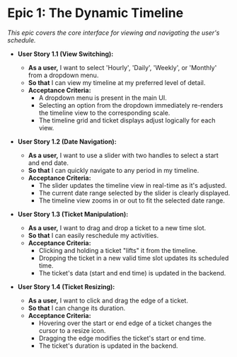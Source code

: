 # **Epic 1: The Dynamic Timeline**
*This epic covers the core interface for viewing and navigating the user's schedule.*

*   **User Story 1.1 (View Switching):**
    *   **As a user,** I want to select 'Hourly', 'Daily', 'Weekly', or 'Monthly' from a dropdown menu.
    *   **So that** I can view my timeline at my preferred level of detail.
    *   **Acceptance Criteria:**
        *   A dropdown menu is present in the main UI.
        *   Selecting an option from the dropdown immediately re-renders the timeline view to the corresponding scale.
        *   The timeline grid and ticket displays adjust logically for each view.

*   **User Story 1.2 (Date Navigation):**
    *   **As a user,** I want to use a slider with two handles to select a start and end date.
    *   **So that** I can quickly navigate to any period in my timeline.
    *   **Acceptance Criteria:**
        *   The slider updates the timeline view in real-time as it's adjusted.
        *   The current date range selected by the slider is clearly displayed.
        *   The timeline view zooms in or out to fit the selected date range.

*   **User Story 1.3 (Ticket Manipulation):**
    *   **As a user,** I want to drag and drop a ticket to a new time slot.
    *   **So that** I can easily reschedule my activities.
    *   **Acceptance Criteria:**
        *   Clicking and holding a ticket "lifts" it from the timeline.
        *   Dropping the ticket in a new valid time slot updates its scheduled time.
        *   The ticket's data (start and end time) is updated in the backend.

*   **User Story 1.4 (Ticket Resizing):**
    *   **As a user,** I want to click and drag the edge of a ticket.
    *   **So that** I can change its duration.
    *   **Acceptance Criteria:**
        *   Hovering over the start or end edge of a ticket changes the cursor to a resize icon.
        *   Dragging the edge modifies the ticket's start or end time.
        *   The ticket's duration is updated in the backend.
